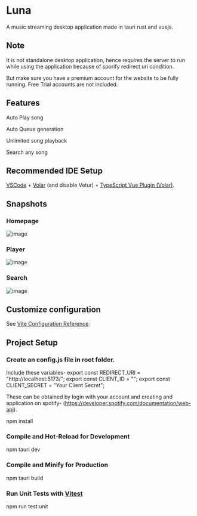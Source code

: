 # Luna

A music streaming desktop application made in tauri rust and vuejs.

## Note
It is not standalone desktop application, hence requires the server to run while using the application because of sporify redirect uri condition.

But make sure you have a premium account for the website to be fully running. Free Trial accounts are not included.

## Features

Auto Play song

Auto Queue generation

Unlimited song playback

Search any song

## Recommended IDE Setup

[VSCode](https://code.visualstudio.com/) + [Volar](https://marketplace.visualstudio.com/items?itemName=Vue.volar) (and disable Vetur) + [TypeScript Vue Plugin (Volar)](https://marketplace.visualstudio.com/items?itemName=Vue.vscode-typescript-vue-plugin).

## Snapshots

### Homepage
![image](https://github.com/Lakshya0257/LUNA-Spotify-/assets/114349137/d7ec0b4a-9fec-45d6-8ba1-37d4c5db57ef)

### Player

![image](https://github.com/Lakshya0257/LUNA-Spotify-/assets/114349137/54d8272b-e394-4de9-99e2-4a4b386fe27e)


### Search

![image](https://github.com/Lakshya0257/LUNA-Spotify-/assets/114349137/c825da7a-f765-4fe6-9198-f38d5d752ca6)


## Customize configuration

See [Vite Configuration Reference](https://vitejs.dev/config/).

## Project Setup

### Create an config.js file in root folder.

Include these variables-
export const REDIRECT_URI = "http://localhost:5173/";
export const CLIENT_ID = "<Your Client Id>";
export const CLIENT_SECRET = "Your Client Secret";

These can be obtained by login with your account and creating and application on spotify- (https://developer.spotify.com/documentation/web-api).
  
npm install


### Compile and Hot-Reload for Development


npm tauri dev


### Compile and Minify for Production


npm tauri build


### Run Unit Tests with [Vitest](https://vitest.dev/)


npm run test:unit

